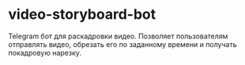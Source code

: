 # video-storyboard-bot
Telegram бот для раскадровки видео. Позволяет пользователям отправлять видео, обрезать его по заданному времени и получать покадровую нарезку.
